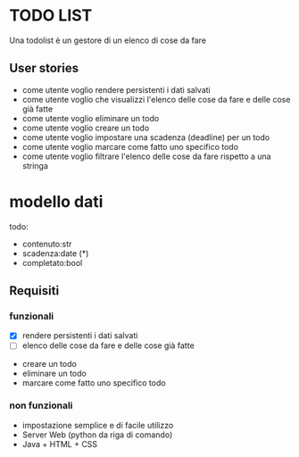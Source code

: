 # TODO LIST

Una todolist è  un gestore di un elenco di cose da fare

## User stories

- come utente voglio rendere persistenti i dati salvati
- come utente voglio che visualizzi l'elenco delle cose da fare e delle cose già fatte
- come utente voglio eliminare un todo
- come utente voglio creare un todo
- come utente voglio impostare una scadenza (deadline) per un todo
- come utente voglio marcare come fatto uno specifico todo
- come utente voglio filtrare l'elenco delle cose da fare rispetto a una stringa

# modello dati

todo:
- contenuto:str
- scadenza:date (*)
- completato:bool 


## Requisiti

### funzionali

- [x] rendere persistenti i dati salvati
- [ ] elenco delle cose da fare e delle cose già fatte
- creare un todo
- eliminare un todo
- marcare come fatto uno specifico todo

### non funzionali

- impostazione semplice e di facile utilizzo
- Server Web (python da riga di comando)
- Java + HTML + CSS
